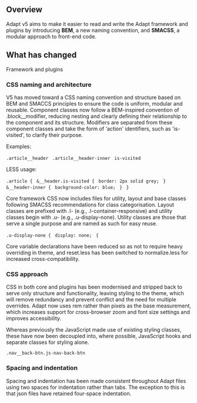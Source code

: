 ## Overview
Adapt v5 aims to make it easier to read and write the Adapt framework and plugins by introducing **BEM**, a new naming convention, and **SMACSS**, a modular approach to front-end code.

## What has changed
Framework and plugins 

### CSS naming and architecture 

V5 has moved toward a CSS naming convention and structure based on BEM and SMACCS principles to ensure the code is uniform, modular and reusable. Component classes now follow a BEM-inspired convention of .block__modifier, reducing nesting and clearly defining their relationship to the component and its structure. Modifiers are separated from these component classes and take the form of 'action' identifiers, such as 'is-visited', to clarify their purpose. 

Examples: 

`.article__header `
`.article__header-inner `
`is-visited `

LESS usage: 

`.article { `
  `&__header.is-visited { `
    `border: 2px solid grey; `
  `} `
  `&__header-inner { `
    `background-color: blue; `
  `} `
`} `

Core framework CSS now includes files for utility, layout and base classes following SMACSS recommendations for class categorisation. Layout classes are prefixed with .l- (e.g., .l-container-responsive) and utility classes begin with .u- (e.g., .u-display-none). Utility classes are those that serve a single purpose and are named as such for easy reuse. 

`.u-display-none { `
  `display: none; `
`{` 

Core variable declarations have been reduced so as not to require heavy overriding in theme, and reset.less has been switched to normalize.less for increased cross-compatibility. 

### CSS approach 

CSS in both core and plugins has been modernised and stripped back to serve only structure and functionality, leaving styling to the theme, which will remove redundancy and prevent conflict and the need for multiple overrides. Adapt now uses rem rather than pixels as the base measurement, which increases support for cross-browser zoom and font size settings and improves accessibility. 

Whereas previously the JavaScript made use of existing styling classes, these have now been decoupled into, where possible, JavaScript hooks and separate classes for styling alone.  

`.nav__back-btn.js-nav-back-btn `

### Spacing and indentation 

Spacing and indentation has been made consistent throughout Adapt files using two spaces for indentation rather than tabs. The exception to this is that json files have retained four-space indentation. 